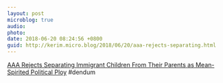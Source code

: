 ```yaml
---
layout: post
microblog: true
audio: 
photo: 
date: 2018-06-20 08:24:56 +0800
guid: http://kerim.micro.blog/2018/06/20/aaa-rejects-separating.html
---
```

[AAA Rejects Separating Immigrant Children From Their Parents as Mean-Spirited Political Ploy](http://www.americananthro.org/ParticipateAndAdvocate/AdvocacyDetail.aspx?ItemNumber=22965&navItemNumber=659) #dendum 
